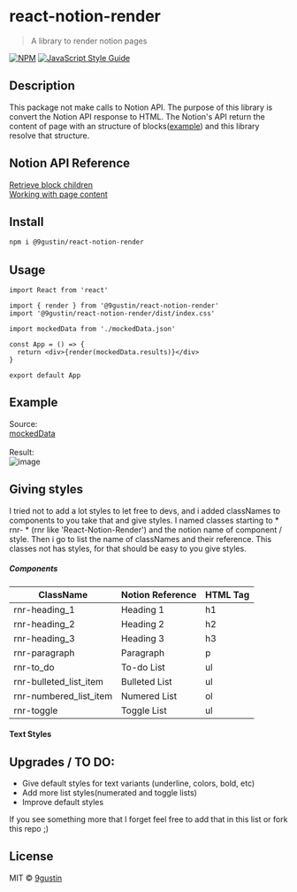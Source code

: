 # react-notion-render

> A library to render notion pages 

[![NPM](https://img.shields.io/npm/v/@9gustin/react-notion-render.svg)](https://www.npmjs.com/package/@9gustin/react-notion-render) [![JavaScript Style Guide](https://img.shields.io/badge/code_style-standard-brightgreen.svg)](https://standardjs.com)

## Description
This package not make calls to Notion API. The purpose of this library is convert the Notion API response to HTML. The Notion's API return the content of page with an structure of blocks([example](https://github.com/9gustin/react-notion-render/blob/main/example/src/mockedData.json)) and this library resolve that structure.

## Notion API Reference
[Retrieve block children](https://developers.notion.com/reference/get-block-children) <br />
[Working with page content](https://developers.notion.com/docs/working-with-page-content)

## Install

```bash
npm i @9gustin/react-notion-render
```

## Usage

```tsx
import React from 'react'

import { render } from '@9gustin/react-notion-render'
import '@9gustin/react-notion-render/dist/index.css'

import mockedData from './mockedData.json'

const App = () => {
  return <div>{render(mockedData.results)}</div>
}

export default App

```

## Example 
Source: <br />
[mockedData](https://github.com/9gustin/react-notion-render/blob/main/example/src/mockedData.json) <br /><br />
Result: <br />
![image](https://user-images.githubusercontent.com/38046239/118378677-c3909680-b5ab-11eb-8d80-2ad2afcc663c.png)

## Giving styles
I tried not to add a lot styles to let free to devs, and i added classNames to components to you take that and give styles. I named classes starting to * rnr- * (rnr like 'React-Notion-Render') and the notion name of component / style. Then i go to list the name of classNames and their reference. This classes not has styles, for that should be easy to you give styles.

##### Components

| ClassName          | Notion Reference    | HTML Tag                                         |
| ------------------ | ------------------- | ------------------------------------------------ |
| rnr-heading_1 | Heading 1 | h1 |
| rnr-heading_2 | Heading 2 | h2 |
| rnr-heading_3 | Heading 3 | h3 |
| rnr-paragraph | Paragraph | p |
| rnr-to_do | To-do List | ul |
| rnr-bulleted_list_item | Bulleted List | ul |
| rnr-numbered_list_item | Numered List | ol |
| rnr-toggle | Toggle List | ul |

#### Text Styles


## Upgrades / TO DO:
 - Give default styles for text variants (underline, colors, bold, etc)
 - Add more list styles(numerated and toggle lists)
 - Improve default styles

If you see something more that I forget feel free to add that in this list or fork this repo ;)

## License

MIT © [9gustin](https://github.com/9gustin)
